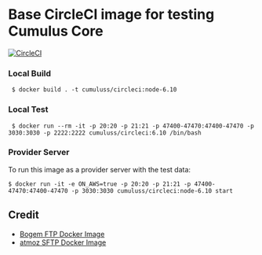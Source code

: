 # Base CircleCI image for testing Cumulus Core

[![CircleCI](https://circleci.com/gh/cumulus-nasa/cumulus-circleci-image.svg?style=svg)](https://circleci.com/gh/cumulus-nasa/cumulus-circleci-image)

### Local Build

     $ docker build . -t cumuluss/circleci:node-6.10

### Local Test

     $ docker run --rm -it -p 20:20 -p 21:21 -p 47400-47470:47400-47470 -p 3030:3030 -p 2222:2222 cumuluss/circleci:6.10 /bin/bash

### Provider Server

To run this image as a provider server with the test data:

    $ docker run -it -e ON_AWS=true -p 20:20 -p 21:21 -p 47400-47470:47400-47470 -p 3030:3030 cumuluss/circleci:node-6.10 start

## Credit

- [Bogem FTP Docker Image](https://github.com/bogem/dockerfiles/tree/master/ftp)
- [atmoz SFTP Docker Image](https://github.com/atmoz/sftp)